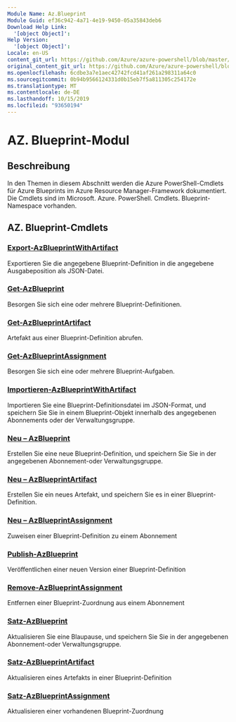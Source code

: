 ```yaml
---
Module Name: Az.Blueprint
Module Guid: ef36c942-4a71-4e19-9450-05a35843deb6
Download Help Link:
  '[object Object]': 
Help Version:
  '[object Object]': 
Locale: en-US
content_git_url: https://github.com/Azure/azure-powershell/blob/master/src/Blueprint/Blueprint/help/Az.Blueprint.md
original_content_git_url: https://github.com/Azure/azure-powershell/blob/master/src/Blueprint/Blueprint/help/Az.Blueprint.md
ms.openlocfilehash: 6cdbe3a7e1aec42742fcd41af261a298311a64c0
ms.sourcegitcommit: 0b94b9566124331d0b15eb7f5a811305c254172e
ms.translationtype: MT
ms.contentlocale: de-DE
ms.lasthandoff: 10/15/2019
ms.locfileid: "93650194"
---
```

# AZ. Blueprint-Modul
## Beschreibung
In den Themen in diesem Abschnitt werden die Azure PowerShell-Cmdlets für Azure Blueprints im Azure Resource Manager-Framework dokumentiert. Die Cmdlets sind im Microsoft. Azure. PowerShell. Cmdlets. Blueprint-Namespace vorhanden.

## AZ. Blueprint-Cmdlets
### [Export-AzBlueprintWithArtifact](Export-AzBlueprintWithArtifact.md)
Exportieren Sie die angegebene Blueprint-Definition in die angegebene Ausgabeposition als JSON-Datei. 

### [Get-AzBlueprint](Get-AzBlueprint.md)
Besorgen Sie sich eine oder mehrere Blueprint-Definitionen.

### [Get-AzBlueprintArtifact](Get-AzBlueprintArtifact.md)
Artefakt aus einer Blueprint-Definition abrufen.

### [Get-AzBlueprintAssignment](Get-AzBlueprintAssignment.md)
Besorgen Sie sich eine oder mehrere Blueprint-Aufgaben.

### [Importieren-AzBlueprintWithArtifact](Import-AzBlueprintWithArtifact.md)
Importieren Sie eine Blueprint-Definitionsdatei im JSON-Format, und speichern Sie Sie in einem Blueprint-Objekt innerhalb des angegebenen Abonnements oder der Verwaltungsgruppe.

### [Neu – AzBlueprint](New-AzBlueprint.md)
Erstellen Sie eine neue Blueprint-Definition, und speichern Sie Sie in der angegebenen Abonnement-oder Verwaltungsgruppe.

### [Neu – AzBlueprintArtifact](New-AzBlueprintArtifact.md)
Erstellen Sie ein neues Artefakt, und speichern Sie es in einer Blueprint-Definition.

### [Neu – AzBlueprintAssignment](New-AzBlueprintAssignment.md)
Zuweisen einer Blueprint-Definition zu einem Abonnement

### [Publish-AzBlueprint](Publish-AzBlueprint.md)
Veröffentlichen einer neuen Version einer Blueprint-Definition

### [Remove-AzBlueprintAssignment](Remove-AzBlueprintAssignment.md)
Entfernen einer Blueprint-Zuordnung aus einem Abonnement

### [Satz-AzBlueprint](Set-AzBlueprint.md)
Aktualisieren Sie eine Blaupause, und speichern Sie Sie in der angegebenen Abonnement-oder Verwaltungsgruppe.

### [Satz-AzBlueprintArtifact](Set-AzBlueprintArtifact.md)
Aktualisieren eines Artefakts in einer Blueprint-Definition

### [Satz-AzBlueprintAssignment](Set-AzBlueprintAssignment.md)
Aktualisieren einer vorhandenen Blueprint-Zuordnung


